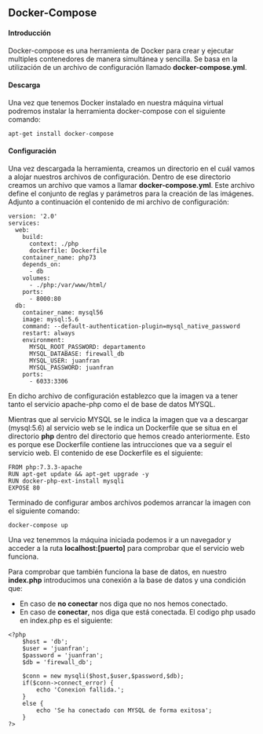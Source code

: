 ## Docker-Compose

#### Introducción
Docker-compose es una herramienta de Docker para crear y ejecutar multiples contenedores de manera simultánea y sencilla. Se basa en la utilización de un archivo de configuración llamado **docker-compose.yml**.

#### Descarga
Una vez que tenemos Docker instalado en nuestra máquina virtual podremos instalar la herramienta docker-compose con el siguiente comando:
~~~
apt-get install docker-compose
~~~

#### Configuración
Una vez descargada la herramienta, creamos un directorio en el cuál vamos a alojar nuestros archivos de configuración. Dentro de ese directorio creamos un archivo que vamos a llamar **docker-compose.yml**. Este archivo define el conjunto de reglas y parámetros para la creación de las imágenes. Adjunto a continuación el contenido de mi archivo de configuración:
~~~
version: '2.0'
services:
  web:
    build:
      context: ./php
      dockerfile: Dockerfile
    container_name: php73
    depends_on:
      - db
    volumes:
      - ./php:/var/www/html/
    ports:
      - 8000:80
  db:
    container_name: mysql56
    image: mysql:5.6
    command: --default-authentication-plugin=mysql_native_password
    restart: always
    environment:
      MYSQL_ROOT_PASSWORD: departamento
      MYSQL_DATABASE: firewall_db
      MYSQL_USER: juanfran
      MYSQL_PASSWORD: juanfran
    ports:
      - 6033:3306
~~~
En dicho archivo de configuración establezco que la imagen va a tener tanto el servicio apache-php como el de base de datos MYSQL. 

Mientras que al servicio MYSQL se le indica la imagen que va a descargar (mysql:5.6) al servicio web se le indica un Dockerfile que se situa en el directorio **php** dentro del directorio que hemos creado anteriormente. Esto es porque ese Dockerfile contiene las intrucciones que va a seguir el servicio web. El contenido de ese Dockerfile es el siguiente:
~~~
FROM php:7.3.3-apache
RUN apt-get update && apt-get upgrade -y
RUN docker-php-ext-install mysqli
EXPOSE 80
~~~
Terminado de configurar ambos archivos podemos arrancar la imagen con el siguiente comando:
~~~
docker-compose up
~~~
Una vez tenemmos la máquina iniciada podemos ir a un navegador y acceder a la ruta **localhost:[puerto]** para comprobar que el servicio web funciona. 

Para comprobar que también funciona la base de datos, en nuestro **index.php** introducimos una conexión a la base de datos y una condición que:
- En caso de **no conectar** nos diga que no nos hemos conectado.
- En caso de **conectar**, nos diga que está conectada.
El codigo php usado en index.php es el siguiente:
~~~
<?php
    $host = 'db';
    $user = 'juanfran';
    $password = 'juanfran';
    $db = 'firewall_db';

    $conn = new mysqli($host,$user,$password,$db);
    if($conn->connect_error) {
        echo 'Conexion fallida.';
    }
    else {
        echo 'Se ha conectado con MYSQL de forma exitosa';
    }
?>
~~~